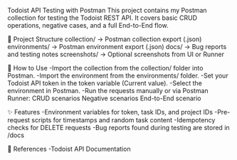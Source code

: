 Todoist API Testing with Postman
This project contains my Postman collection for testing the Todoist REST API.
It covers basic CRUD operations, negative cases, and a full End-to-End flow.

📂 Project Structure
collection/      → Postman collection export (.json)
environments/    → Postman environment export (.json)
docs/            → Bug reports and testing notes
screenshots/     → Optional screenshots from UI or Runner

🚀 How to Use
-Import the collection from the collection/ folder into Postman.
-Import the environment from the environments/ folder.
-Set your Todoist API token in the token variable (Current value).
-Select the environment in Postman.
-Run the requests manually or via Postman Runner:
  CRUD scenarios
  Negative scenarios
  End-to-End scenario

✨ Features
-Environment variables for token, task IDs, and project IDs
-Pre-request scripts for timestamps and random task content
-Idempotency checks for DELETE requests
-Bug reports found during testing are stored in /docs

📖 References
-Todoist API Documentation
